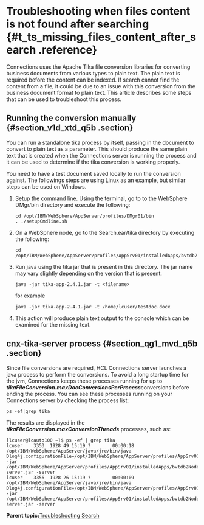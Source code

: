 # Troubleshooting when files content is not found after searching {#t_ts_missing_files_content_after_search .reference}

Connections uses the Apache Tika file conversion libraries for converting business documents from various types to plain text. The plain text is required before the content can be indexed. If search cannot find the content from a file, it could be due to an issue with this conversion from the business document format to plain text. This article describes some steps that can be used to troubleshoot this process.

## Running the conversion manually {#section_v1d_xtd_q5b .section}

You can run a standalone tika process by itself, passing in the document to convert to plain text as a parameter. This should produce the same plain text that is created when the Connections server is running the process and it can be used to determine if the tika conversion is working properly.

You need to have a test document saved locally to run the conversion against. The followings steps are using Linux as an example, but similar steps can be used on Windows.

1.  Setup the command line. Using the terminal, go to to the WebSphere DMgr/bin directory and execute the following:

    ``` {#codeblock_gsb_n5d_q5b}
    cd /opt/IBM/WebSphere/AppServer/profiles/DMgr01/bin
    . ./setupCmdline.sh
    ```

2.  On a WebSphere node, go to the Search.ear/tika directory by executing the following:

    ``` {#codeblock_g4z_r5d_q5b}
    cd /opt/IBM/WebSphere/AppServer/profiles/AppSrv01/installedApps/bvtdb2Node01Cell/Search.ear/tika
    ```

3.  Run java using the tika jar that is present in this directory. The jar name may vary slightly depending on the version that is present.

    ``` {#codeblock_n2l_w5d_q5b}
    java -jar tika-app-2.4.1.jar -t <filename>
    ```

    for example

    ``` {#codeblock_wr1_gvd_q5b}
    java -jar tika-app-2.4.1.jar -t /home/lcuser/testdoc.docx
    ```

4.  This action will produce plain text output to the console which can be examined for the missing text.

## cnx-tika-server process {#section_qg1_mvd_q5b .section}

Since file conversions are required, HCL Connections server launches a java process to perform the conversions. To avoid a long startup time for the jvm, Connections keeps these processes running for up to ***tikaFileConversion.maxDocConversionsPerProcess***conversions before ending the process. You can see these processes running on your Connections server by checking the process list:

``` {#codeblock_nzg_5vd_q5b}
ps -ef|grep tika
```

The results are displayed in the ***tikaFileConversion.maxConversionThreads*** processes, such as:

``` {#codeblock_xdv_yvd_q5b}
[lcuser@lcauto100 ~]$ ps -ef | grep tika
lcuser    3353  1928 49 15:19 ?        00:00:18 /opt/IBM/WebSphere/AppServer/java/jre/bin/java Dlog4j.configurationFile=/opt/IBM/WebSphere/AppServer/profiles/AppSrv01/installedApps/bvtdb2Node01Cell/Search.ear/tika/cnxtikalog4j2.xml -jar /opt/IBM/WebSphere/AppServer/profiles/AppSrv01/installedApps/bvtdb2Node01Cell/Search.ear/tika/cnxtika-server.jar -server
lcuser    3356  1928 26 15:19 ?        00:00:09 /opt/IBM/WebSphere/AppServer/java/jre/bin/java Dlog4j.configurationFile=/opt/IBM/WebSphere/AppServer/profiles/AppSrv01/installedApps/bvtdb2Node01Cell/Search.ear/tika/cnxtikalog4j2.xml -jar /opt/IBM/WebSphere/AppServer/profiles/AppSrv01/installedApps/bvtdb2Node01Cell/Search.ear/tika/cnxtika-server.jar -server
```

**Parent topic:**[Troubleshooting Search](../troubleshoot/c_ts_search.md)

